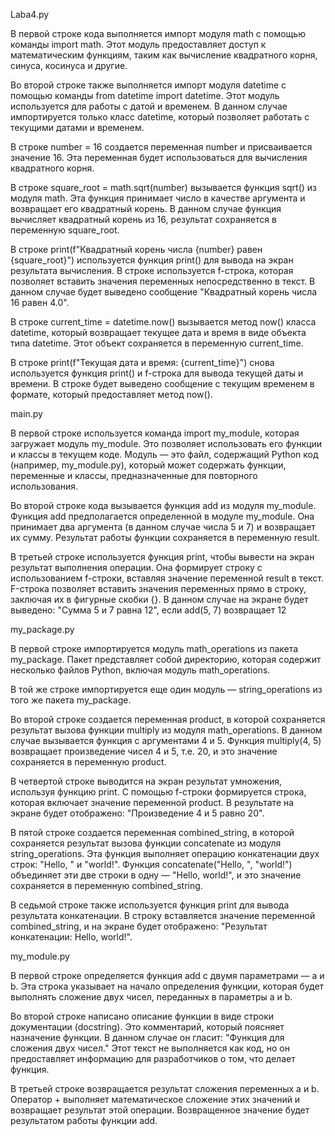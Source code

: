 Laba4.py

В первой строке кода выполняется импорт модуля math с помощью команды import math. Этот модуль предоставляет доступ к математическим функциям, таким как вычисление квадратного корня, синуса, косинуса и другие.

Во второй строке также выполняется импорт модуля datetime с помощью команды from datetime import datetime. Этот модуль используется для работы с датой и временем. В данном случае импортируется только класс datetime, который позволяет работать с текущими датами и временем.

В строке number = 16 создается переменная number и присваивается значение 16. Эта переменная будет использоваться для вычисления квадратного корня.

В строке square_root = math.sqrt(number) вызывается функция sqrt() из модуля math. Эта функция принимает число в качестве аргумента и возвращает его квадратный корень. В данном случае функция вычисляет квадратный корень из 16, результат сохраняется в переменную square_root.

В строке print(f"Квадратный корень числа {number} равен {square_root}") используется функция print() для вывода на экран результата вычисления. В строке используется f-строка, которая позволяет вставить значения переменных непосредственно в текст. В данном случае будет выведено сообщение "Квадратный корень числа 16 равен 4.0".

В строке current_time = datetime.now() вызывается метод now() класса datetime, который возвращает текущее дата и время в виде объекта типа datetime. Этот объект сохраняется в переменную current_time.

В строке print(f"Текущая дата и время: {current_time}") снова используется функция print() и f-строка для вывода текущей даты и времени. В строке будет выведено сообщение с текущим временем в формате, который предоставляет метод now().

main.py

В первой строке используется команда import my_module, которая загружает модуль my_module. Это позволяет использовать его функции и классы в текущем коде. Модуль — это файл, содержащий Python код (например, my_module.py), который может содержать функции, переменные и классы, предназначенные для повторного использования.

Во второй строке кода вызывается функция add из модуля my_module. Функция add предполагается определенной в модуле my_module. Она принимает два аргумента (в данном случае числа 5 и 7) и возвращает их сумму. Результат работы функции сохраняется в переменную result. 

В третьей строке используется функция print, чтобы вывести на экран результат выполнения операции. Она формирует строку с использованием f-строки, вставляя значение переменной result в текст. F-строка позволяет вставить значения переменных прямо в строку, заключая их в фигурные скобки {}. В данном случае на экране будет выведено:
"Сумма 5 и 7 равна 12", если add(5, 7) возвращает 12

my_package.py

В первой строке импортируется модуль math_operations из пакета my_package. Пакет представляет собой директорию, которая содержит несколько файлов Python, включая модуль math_operations.

В той же строке импортируется еще один модуль — string_operations из того же пакета my_package. 

Во второй строке создается переменная product, в которой сохраняется результат вызова функции multiply из модуля math_operations. В данном случае вызывается функция с аргументами 4 и 5. Функция multiply(4, 5) возвращает произведение чисел 4 и 5, т.е. 20, и это значение сохраняется в переменную product.

В четвертой строке выводится на экран результат умножения, используя функцию print. С помощью f-строки формируется строка, которая включает значение переменной product. В результате на экране будет отображено: "Произведение 4 и 5 равно 20".

В пятой строке создается переменная combined_string, в которой сохраняется результат вызова функции concatenate из модуля string_operations. Эта функция выполняет операцию конкатенации двух строк: "Hello, " и "world!". Функция concatenate("Hello, ", "world!") объединяет эти две строки в одну — "Hello, world!", и это значение сохраняется в переменную combined_string.

В седьмой строке также используется функция print для вывода результата конкатенации. В строку вставляется значение переменной combined_string, и на экране будет отображено: "Результат конкатенации: Hello, world!".

my_module.py

В первой строке определяется функция add с двумя параметрами — a и b. Эта строка указывает на начало определения функции, которая будет выполнять сложение двух чисел, переданных в параметры a и b.

Во второй строке написано описание функции в виде строки документации (docstring). Это комментарий, который поясняет назначение функции. В данном случае он гласит: "Функция для сложения двух чисел." Этот текст не выполняется как код, но он предоставляет информацию для разработчиков о том, что делает функция.

В третьей строке возвращается результат сложения переменных a и b. Оператор + выполняет математическое сложение этих значений и возвращает результат этой операции. Возвращенное значение будет результатом работы функции add.

